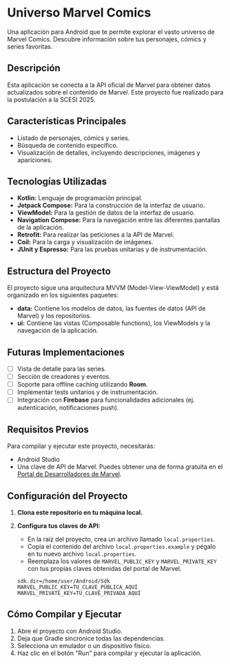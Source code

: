 # Universo Marvel Comics

Una aplicación para Android que te permite explorar el vasto universo de Marvel Comics. Descubre información sobre tus personajes, cómics y series favoritas.

## Descripción

Esta aplicación se conecta a la API oficial de Marvel para obtener datos actualizados sobre el contenido de Marvel. Este proyecto fue realizado para la postulación a la SCESI 2025.

## Características Principales

*   Listado de personajes, cómics y series.
*   Búsqueda de contenido específico.
*   Visualización de detalles, incluyendo descripciones, imágenes y apariciones.

## Tecnologías Utilizadas

*   **Kotlin:** Lenguaje de programación principal.
*   **Jetpack Compose:** Para la construcción de la interfaz de usuario.
*   **ViewModel:** Para la gestión de datos de la interfaz de usuario.
*   **Navigation Compose:** Para la navegación entre las diferentes pantallas de la aplicación.
*   **Retrofit:** Para realizar las peticiones a la API de Marvel.
*   **Coil:** Para la carga y visualización de imágenes.
*   **JUnit y Espresso:** Para las pruebas unitarias y de instrumentación.

## Estructura del Proyecto

El proyecto sigue una arquitectura MVVM (Model-View-ViewModel) y está organizado en los siguientes paquetes:

*   **data:** Contiene los modelos de datos, las fuentes de datos (API de Marvel) y los repositorios.
*   **ui:** Contiene las vistas (Composable functions), los ViewModels y la navegación de la aplicación.

## Futuras Implementaciones

- [ ] Vista de detalle para las series.
- [ ] Sección de creadores y eventos.
- [ ] Soporte para offline caching utilizando **Room**.
- [ ] Implementar tests unitarios y de instrumentación.
- [ ] Integración con **Firebase** para funcionalidades adicionales (ej. autenticación, notificaciones push).

## Requisitos Previos

Para compilar y ejecutar este proyecto, necesitarás:

*   Android Studio
*   Una clave de API de Marvel. Puedes obtener una de forma gratuita en el [Portal de Desarrolladores de Marvel](https://developer.marvel.com/).

## Configuración del Proyecto

1.  **Clona este repositorio en tu máquina local.**

2.  **Configura tus claves de API:**
    *   En la raíz del proyecto, crea un archivo llamado `local.properties`.
    *   Copia el contenido del archivo `local.properties.example` y pégalo en tu nuevo archivo `local.properties`.
    *   Reemplaza los valores de `MARVEL_PUBLIC_KEY` y `MARVEL_PRIVATE_KEY` con tus propias claves obtenidas del portal de Marvel.

    ```properties
    sdk.dir=/home/user/Android/Sdk
    MARVEL_PUBLIC_KEY=TU_CLAVE_PÚBLICA_AQUÍ
    MARVEL_PRIVATE_KEY=TU_CLAVE_PRIVADA_AQUÍ
    ```

## Cómo Compilar y Ejecutar

1.  Abre el proyecto con Android Studio.
2.  Deja que Gradle sincronice todas las dependencias.
3.  Selecciona un emulador o un dispositivo físico.
4.  Haz clic en el botón "Run" para compilar y ejecutar la aplicación.
